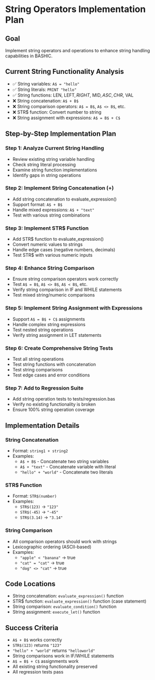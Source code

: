 # String Operators Implementation Plan

## Goal
Implement string operators and operations to enhance string handling capabilities in BASHIC.

## Current String Functionality Analysis
- ✅ String variables: `A$ = "hello"`
- ✅ String literals: `PRINT "hello"`
- ✅ String functions: LEN, LEFT$, RIGHT$, MID$, ASC, CHR$, VAL
- ❌ String concatenation: `A$ + B$`
- ❌ String comparison operators: `A$ = B$`, `A$ <> B$`, etc.
- ❌ STR$ function: Convert number to string
- ❌ String assignment with expressions: `A$ = B$ + C$`

## Step-by-Step Implementation Plan

### Step 1: Analyze Current String Handling
- Review existing string variable handling
- Check string literal processing
- Examine string function implementations
- Identify gaps in string operations

### Step 2: Implement String Concatenation (+)
- Add string concatenation to evaluate_expression()
- Support format: `A$ + B$`
- Handle mixed expressions: `A$ + "text"`
- Test with various string combinations

### Step 3: Implement STR$ Function
- Add STR$ function to evaluate_expression()
- Convert numeric values to strings
- Handle edge cases (negative numbers, decimals)
- Test STR$ with various numeric inputs

### Step 4: Enhance String Comparison
- Ensure string comparison operators work correctly
- Test `A$ = B$`, `A$ <> B$`, `A$ < B$`, etc.
- Verify string comparison in IF and WHILE statements
- Test mixed string/numeric comparisons

### Step 5: Implement String Assignment with Expressions
- Support `A$ = B$ + C$` assignments
- Handle complex string expressions
- Test nested string operations
- Verify string assignment in LET statements

### Step 6: Create Comprehensive String Tests
- Test all string operations
- Test string functions with concatenation
- Test string comparisons
- Test edge cases and error conditions

### Step 7: Add to Regression Suite
- Add string operation tests to tests/regression.bas
- Verify no existing functionality is broken
- Ensure 100% string operation coverage

## Implementation Details

### String Concatenation
- Format: `string1 + string2`
- Examples:
  - `A$ + B$` - Concatenate two string variables
  - `A$ + "text"` - Concatenate variable with literal
  - `"hello" + "world"` - Concatenate two literals

### STR$ Function
- Format: `STR$(number)`
- Examples:
  - `STR$(123)` → `"123"`
  - `STR$(-45)` → `"-45"`
  - `STR$(3.14)` → `"3.14"`

### String Comparison
- All comparison operators should work with strings
- Lexicographic ordering (ASCII-based)
- Examples:
  - `"apple" < "banana"` → true
  - `"cat" = "cat"` → true
  - `"dog" <> "cat"` → true

## Code Locations
- String concatenation: `evaluate_expression()` function
- STR$ function: `evaluate_expression()` function (case statement)
- String comparison: `evaluate_condition()` function
- String assignment: `execute_let()` function

## Success Criteria
- `A$ + B$` works correctly
- `STR$(123)` returns `"123"`
- `"hello" + "world"` returns `"helloworld"`
- String comparisons work in IF/WHILE statements
- `A$ = B$ + C$` assignments work
- All existing string functionality preserved
- All regression tests pass
